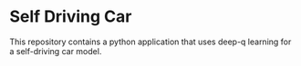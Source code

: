 # Self Driving Car

This repository contains a python application that uses deep-q learning for a self-driving car model.
